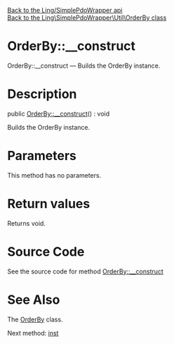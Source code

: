 [Back to the Ling/SimplePdoWrapper api](https://github.com/lingtalfi/SimplePdoWrapper/blob/master/doc/api/Ling/SimplePdoWrapper.md)<br>
[Back to the Ling\SimplePdoWrapper\Util\OrderBy class](https://github.com/lingtalfi/SimplePdoWrapper/blob/master/doc/api/Ling/SimplePdoWrapper/Util/OrderBy.md)


OrderBy::__construct
================



OrderBy::__construct — Builds the OrderBy instance.




Description
================


public [OrderBy::__construct](https://github.com/lingtalfi/SimplePdoWrapper/blob/master/doc/api/Ling/SimplePdoWrapper/Util/OrderBy/__construct.md)() : void




Builds the OrderBy instance.




Parameters
================

This method has no parameters.


Return values
================

Returns void.








Source Code
===========
See the source code for method [OrderBy::__construct](https://github.com/lingtalfi/SimplePdoWrapper/blob/master/Util/OrderBy.php#L28-L31)


See Also
================

The [OrderBy](https://github.com/lingtalfi/SimplePdoWrapper/blob/master/doc/api/Ling/SimplePdoWrapper/Util/OrderBy.md) class.

Next method: [inst](https://github.com/lingtalfi/SimplePdoWrapper/blob/master/doc/api/Ling/SimplePdoWrapper/Util/OrderBy/inst.md)<br>

